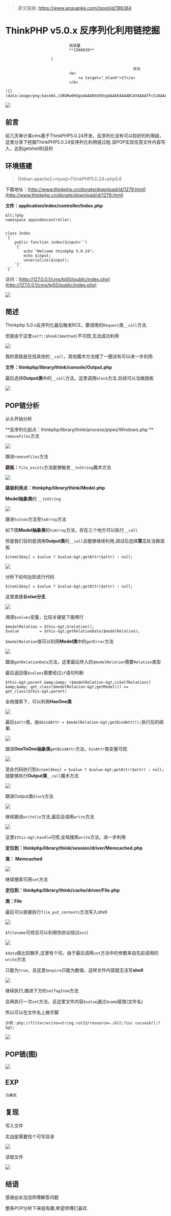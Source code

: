 > 原文链接: https://www.anquanke.com//post/id/196364 


# ThinkPHP v5.0.x 反序列化利用链挖掘


                                阅读量   
                                **1508830**
                            
                        |
                        
                                                            评论
                                <b>
                                    <a target="_blank">17</a>
                                </b>
                                                                                                                                    ![](data:image/png;base64,iVBORw0KGgoAAAANSUhEUgAAAAEAAAABCAYAAAAfFcSJAAAAAXNSR0IArs4c6QAAAARnQU1BAACxjwv8YQUAAAAJcEhZcwAADsQAAA7EAZUrDhsAAAANSURBVBhXYzh8+PB/AAffA0nNPuCLAAAAAElFTkSuQmCC)
                                                                                            



[![](https://p5.ssl.qhimg.com/t01d752a82478943c2f.png)](https://p5.ssl.qhimg.com/t01d752a82478943c2f.png)



## 前言

前几天审计某cms基于ThinkPHP5.0.24开发，反序列化没有可以较好的利用链，这里分享下挖掘ThinkPHP5.0.24反序列化利用链过程.该POP实现任意文件内容写入，达到getshell的目的



## 环境搭建

> Debian
apache2+mysql+ThinkPHP5.0.24+php5.6

下载地址：[http://www.thinkphp.cn/donate/download/id/1279.html](http://www.thinkphp.cn/donate/download/id/1279.html)

**文件：application/index/controller/Index.php**

```
&lt;?php
namespace appindexcontroller;


class Index
`{`
    public function index($input='')
    `{`
        echo "Welcome thinkphp 5.0.24";
        echo $input;
        unserialize($input);
    `}`
`}`
```

访问：[http://127.0.0.1/cms/tp50/public/index.php](http://127.0.0.1/cms/tp50/public/index.php)

[![](https://p5.ssl.qhimg.com/t01439e9ee609dd3ad1.png)](https://p5.ssl.qhimg.com/t01439e9ee609dd3ad1.png)



## 简述

Thinkphp 5.0.x反序列化最后触发RCE，要调用的`Request`类`__call`方法.

但是由于这里`self::$hook[$method]`不可控,无法成功利用

[![](https://p4.ssl.qhimg.com/t010031605aaa38dcaf.png)](https://p4.ssl.qhimg.com/t010031605aaa38dcaf.png)

我的思路是在找其他的`__call`，其他魔术方法搜了一圈没有可以进一步利用.

**文件：thinkphp/library/think/console/Output.php**

最后选择**Output类**中的`__call`方法，这里调用`block`方法.后续可以当做跳板

[![](https://p1.ssl.qhimg.com/t01dd1928abd4f549ac.png)](https://p1.ssl.qhimg.com/t01dd1928abd4f549ac.png)



## POP链分析

从头开始分析

**反序列化起点：thinkphp/library/think/process/pipes/Windows.php ** `removeFiles`方法

[![](https://p2.ssl.qhimg.com/t01d862ed8424e80fd5.png)](https://p2.ssl.qhimg.com/t01d862ed8424e80fd5.png)

跟进`removeFiles`方法

**跳板：**`file_exists`方法能够触发`__toString`魔术方法

[![](https://p0.ssl.qhimg.com/t01d689d1b5fe36fd76.png)](https://p0.ssl.qhimg.com/t01d689d1b5fe36fd76.png)

**跳板利用点：thinkphp/library/think/Model.php**

**Model抽象类**的 `__toString`

[![](https://p3.ssl.qhimg.com/t01b987d7712564196c.png)](https://p3.ssl.qhimg.com/t01b987d7712564196c.png)

跟进`toJson`方法至`toArray`方法

如下图**Model抽象类**的`toArray`方法，存在三个地方可以执行`__call`

但是我们目的是调用**Output类**的`__call`且能够继续利用,调试后选择**第三**处当做调板

```
$item[$key] = $value ? $value-&gt;getAttr($attr) : null;
```

[![](https://p4.ssl.qhimg.com/t01f819cef655132505.png)](https://p4.ssl.qhimg.com/t01f819cef655132505.png)

分析下如何达到该行代码

```
$item[$key] = $value ? $value-&gt;getAttr($attr) : null;
```

这里直接看**else分支**

[![](https://p0.ssl.qhimg.com/t01b9a671c924cb4763.png)](https://p0.ssl.qhimg.com/t01b9a671c924cb4763.png)

溯源`$values`变量，比较关键是下面两行

```
$modelRelation = $this-&gt;$relation();
$value         = $this-&gt;getRelationData($modelRelation);
```

`$modelRelation`值可以利用**Model类**中的`getError`方法

[![](https://p4.ssl.qhimg.com/t012f46c609296c6985.png)](https://p4.ssl.qhimg.com/t012f46c609296c6985.png)

跟进`getRelationData`方法，这里最后传入的`$modelRelation`需要`Relation`类型

最后返回值`$values`需要经过`if`语句判断

```
$this-&gt;parent &amp;&amp; !$modelRelation-&gt;isSelfRelation() &amp;&amp; get_class($modelRelation-&gt;getModel()) == get_class($this-&gt;parent)
```

全局搜索下，可以利用**HasOne类**

[![](https://p3.ssl.qhimg.com/t01b4134f7d78980e3a.png)](https://p3.ssl.qhimg.com/t01b4134f7d78980e3a.png)

最后`$attr`值，由`$bindAttr = $modelRelation-&gt;getBindAttr();`执行后的结果.

[![](https://p0.ssl.qhimg.com/t01b829dabd5fd73e72.png)](https://p0.ssl.qhimg.com/t01b829dabd5fd73e72.png)

跟进**OneToOne抽象类**`getBindAttr`方法，`binAttr`类变量可控.

[![](https://p2.ssl.qhimg.com/t01db502ede61e9e2b1.png)](https://p2.ssl.qhimg.com/t01db502ede61e9e2b1.png)

至此代码执行到`$item[$key] = $value ? $value-&gt;getAttr($attr) : null;`就能够执行**Output类**`__call`魔术方法

[![](https://p3.ssl.qhimg.com/t01a23665900a89a3ee.png)](https://p3.ssl.qhimg.com/t01a23665900a89a3ee.png)

跟进Output类`block`方法

[![](https://p0.ssl.qhimg.com/t01261f07b4a1120f53.png)](https://p0.ssl.qhimg.com/t01261f07b4a1120f53.png)

继续跟进`writelin`方法,最后会调用`write`方法

[![](https://p3.ssl.qhimg.com/t01e50584f231bbf8ea.png)](https://p3.ssl.qhimg.com/t01e50584f231bbf8ea.png)

这里`$this-&gt;handle`可控,全局搜索`write`方法，进一步利用

**定位到：thinkphp/library/think/session/driver/Memcached.php**

**类： Memcached**

[![](https://p5.ssl.qhimg.com/t01b8783cd195200abd.png)](https://p5.ssl.qhimg.com/t01b8783cd195200abd.png)

继续搜索可用`set`方法

**定位到：thinkphp/library/think/cache/driver/File.php**

**类：File**

最后可以直接执行`file_put_contents`方法写入shell

[![](https://p5.ssl.qhimg.com/t01317afcf74ccde1fb.png)](https://p5.ssl.qhimg.com/t01317afcf74ccde1fb.png)

`$filename`可控且可以利用伪协议绕过`exit`

[![](https://p2.ssl.qhimg.com/t017a88c29e6bcd8c70.png)](https://p2.ssl.qhimg.com/t017a88c29e6bcd8c70.png)

`$data`值比较棘手,这里有个坑，由于最后调用`set`方法中的参数来自先前调用的`write`方法

只能为`true`，且这里`$expire`只能为数值，这样文件内容就无法写**shell**

[![](https://p2.ssl.qhimg.com/t014fcc03e1afc0aae9.png)](https://p2.ssl.qhimg.com/t014fcc03e1afc0aae9.png)

继续执行,跟进下方的`setTagItem`方法

会再执行一次`set`方法，且这里文件内容`$value`通过`$name`赋值(文件名)

所以可以在文件名上做手脚

```
示例：php://filter/write=string.rot13/resource=./&lt;?cuc cucvasb();?&gt;
```

[![](https://p3.ssl.qhimg.com/t01594c498bc4c8c77d.png)](https://p3.ssl.qhimg.com/t01594c498bc4c8c77d.png)



## POP链(图)

[![](https://p1.ssl.qhimg.com/t01811445c8ddbe04a2.png)](https://p1.ssl.qhimg.com/t01811445c8ddbe04a2.png)



## EXP

```
马赛克
```



## 复现

写入文件

实战是需要找个可写目录

[![](https://p3.ssl.qhimg.com/t01851bfc0b629ec565.png)](https://p3.ssl.qhimg.com/t01851bfc0b629ec565.png)

读取文件

[![](https://p3.ssl.qhimg.com/t0165cb628d7913a149.png)](https://p3.ssl.qhimg.com/t0165cb628d7913a149.png)



## 结语

感谢@水泡泡师傅解答问题

整条POP分析下来挺有趣,希望师傅们喜欢.
